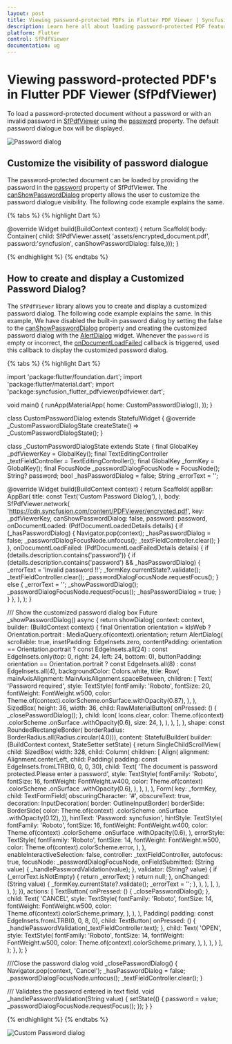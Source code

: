 ```yaml
---
layout: post
title: Viewing password-protected PDFs in Flutter PDF Viewer | Syncfusion
description: Learn here all about loading password-protected PDF feature of Syncfusion Flutter PDF Viewer (SfPdfViewer) widget and more.
platform: Flutter
control: SfPdfViewer
documentation: ug
---
```


# Viewing password-protected PDF's in Flutter PDF Viewer (SfPdfViewer)

To load a password-protected document without a password or with an invalid password in [SfPdfViewer](https://pub.dev/documentation/syncfusion_flutter_pdfviewer/latest/pdfviewer/SfPdfViewer-class.html) using the [password](https://pub.dev/documentation/syncfusion_flutter_pdfviewer/latest/pdfviewer/SfPdfViewer/password.html) property. The default password dialogue box will be displayed.

![Password dialog](images/password-dialog/password-dialog.png)

## Customize the visibility of password dialogue

The password-protected document can be loaded by providing the password in the [password](https://pub.dev/documentation/syncfusion_flutter_pdfviewer/latest/pdfviewer/SfPdfViewer/password.html) property of SfPdfViewer. The [canShowPasswordDialog](https://pub.dev/documentation/syncfusion_flutter_pdfviewer/latest/pdfviewer/SfPdfViewer/canShowPasswordDialog.html) property allows the user to customize the password dialogue visibility. The following code example explains the same.

{% tabs %}
{% highlight Dart %}

@override
Widget build(BuildContext context) {
  return Scaffold(
      body: Container(
          child: SfPdfViewer.asset(
              'assets/encrypted_document.pdf',
            password:'syncfusion',
            canShowPasswordDialog: false,)));
}

{% endhighlight %}
{% endtabs %}

## How to create and display a Customized Password Dialog?

The `SfPdfViewer` library allows you to create and display a customized password dialog. The following code example explains the same.
In this example, We have disabled the built-in password dialog by setting the false to the [canShowPasswordDialog](https://pub.dev/documentation/syncfusion_flutter_pdfviewer/latest/pdfviewer/SfPdfViewer/canShowPasswordDialog.html) property and creating the customized password dialog with the [AlertDialog](https://api.flutter.dev/flutter/material/AlertDialog-class.html) widget. Whenever the `password` is empty or incorrect, the [onDocumentLoadFailed](https://pub.dev/documentation/syncfusion_flutter_pdfviewer/latest/pdfviewer/SfPdfViewer/onDocumentLoadFailed.html) callback is triggered, used this callback to display the customized password dialog.

{% tabs %}
{% highlight Dart %}

import 'package:flutter/foundation.dart';
import 'package:flutter/material.dart';
import 'package:syncfusion_flutter_pdfviewer/pdfviewer.dart';

void main() {
  runApp(MaterialApp(
    home: CustomPasswordDialog(),
  ));
}

class CustomPasswordDialog extends StatefulWidget {
  @override
  _CustomPasswordDialogState createState() => _CustomPasswordDialogState();
}

class _CustomPasswordDialogState extends State<CustomPasswordDialog> {
  final GlobalKey<SfPdfViewerState> _pdfViewerKey = GlobalKey();
  final TextEditingController _textFieldController = TextEditingController();
  final GlobalKey<FormState> _formKey = GlobalKey<FormState>();
  final FocusNode _passwordDialogFocusNode = FocusNode();
  String? password;
  bool _hasPasswordDialog = false;
  String _errorText = '';

  @override
  Widget build(BuildContext context) {
    return Scaffold(
      appBar: AppBar(
        title: const Text('Custom Password Dialog'),
      ),
      body: SfPdfViewer.network(
        'https://cdn.syncfusion.com/content/PDFViewer/encrypted.pdf',
        key: _pdfViewerKey,
        canShowPasswordDialog: false,
        password: password,
        onDocumentLoaded: (PdfDocumentLoadedDetails details) {
          if (_hasPasswordDialog) {
            Navigator.pop(context);
            _hasPasswordDialog = false;
            _passwordDialogFocusNode.unfocus();
            _textFieldController.clear();
          }
        },
        onDocumentLoadFailed: (PdfDocumentLoadFailedDetails details) {
          if (details.description.contains('password')) {
            if (details.description.contains('password') &&
                _hasPasswordDialog) {
              _errorText = 'Invalid password !!';
              _formKey.currentState?.validate();
              _textFieldController.clear();
              _passwordDialogFocusNode.requestFocus();
            } else {
              _errorText = '';
              _showPasswordDialog();
              _passwordDialogFocusNode.requestFocus();
              _hasPasswordDialog = true;
            }
          }
        },
      ),
    );
  }

  /// Show the customized password dialog box
  Future<void> _showPasswordDialog() async {
    return showDialog<void>(
      context: context,
      builder: (BuildContext context) {
        final Orientation orientation =
            kIsWeb ? Orientation.portrait : MediaQuery.of(context).orientation;
        return AlertDialog(
          scrollable: true,
          insetPadding: EdgeInsets.zero,
          contentPadding: orientation == Orientation.portrait
              ? const EdgeInsets.all(24)
              : const EdgeInsets.only(top: 0, right: 24, left: 24, bottom: 0),
          buttonPadding: orientation == Orientation.portrait
              ? const EdgeInsets.all(8)
              : const EdgeInsets.all(4),
          backgroundColor: Colors.white,
          title: Row(
            mainAxisAlignment: MainAxisAlignment.spaceBetween,
            children: <Widget>[
              Text(
                'Password required',
                style: TextStyle(
                  fontFamily: 'Roboto',
                  fontSize: 20,
                  fontWeight: FontWeight.w500,
                  color:
                      Theme.of(context).colorScheme.onSurface.withOpacity(0.87),
                ),
              ),
              SizedBox(
                height: 36,
                width: 36,
                child: RawMaterialButton(
                  onPressed: () {
                    _closePasswordDialog();
                  },
                  child: Icon(
                    Icons.clear,
                    color: Theme.of(context)
                        .colorScheme
                        .onSurface
                        .withOpacity(0.6),
                    size: 24,
                  ),
                ),
              ),
            ],
          ),
          shape: const RoundedRectangleBorder(
              borderRadius: BorderRadius.all(Radius.circular(4.0))),
          content: StatefulBuilder(
              builder: (BuildContext context, StateSetter setState) {
            return SingleChildScrollView(
              child: SizedBox(
                width: 328,
                child: Column(
                  children: <Widget>[
                    Align(
                      alignment: Alignment.centerLeft,
                      child: Padding(
                        padding: const EdgeInsets.fromLTRB(0, 0, 0, 30),
                        child: Text(
                          'The document is password protected.Please enter a password',
                          style: TextStyle(
                            fontFamily: 'Roboto',
                            fontSize: 16,
                            fontWeight: FontWeight.w400,
                            color: Theme.of(context)
                                .colorScheme
                                .onSurface
                                .withOpacity(0.6),
                          ),
                        ),
                      ),
                    ),
                    Form(
                      key: _formKey,
                      child: TextFormField(
                        obscuringCharacter: '#',
                        obscureText: true,
                        decoration: InputDecoration(
                          border: OutlineInputBorder(
                              borderSide: BorderSide(
                            color: Theme.of(context)
                                .colorScheme
                                .onSurface
                                .withOpacity(0.12),
                          )),
                          hintText: 'Password: syncfusion',
                          hintStyle: TextStyle(
                            fontFamily: 'Roboto',
                            fontSize: 16,
                            fontWeight: FontWeight.w400,
                            color: Theme.of(context)
                                .colorScheme
                                .onSurface
                                .withOpacity(0.6),
                          ),
                          errorStyle: TextStyle(
                            fontFamily: 'Roboto',
                            fontSize: 14,
                            fontWeight: FontWeight.w500,
                            color: Theme.of(context).colorScheme.error,
                          ),
                        ),
                        enableInteractiveSelection: false,
                        controller: _textFieldController,
                        autofocus: true,
                        focusNode: _passwordDialogFocusNode,
                        onFieldSubmitted: (String value) {
                          _handlePasswordValidation(value);
                        },
                        validator: (String? value) {
                          if (_errorText.isNotEmpty) {
                            return _errorText;
                          }
                          return null;
                        },
                        onChanged: (String value) {
                          _formKey.currentState?.validate();
                          _errorText = '';
                        },
                      ),
                    ),
                  ],
                ),
              ),
            );
          }),
          actions: <Widget>[
            TextButton(
              onPressed: () {
                _closePasswordDialog();
              },
              child: Text(
                'CANCEL',
                style: TextStyle(
                  fontFamily: 'Roboto',
                  fontSize: 14,
                  fontWeight: FontWeight.w500,
                  color: Theme.of(context).colorScheme.primary,
                ),
              ),
            ),
            Padding(
              padding: const EdgeInsets.fromLTRB(0, 0, 8, 0),
              child: TextButton(
                onPressed: () {
                  _handlePasswordValidation(_textFieldController.text);
                },
                child: Text(
                  'OPEN',
                  style: TextStyle(
                    fontFamily: 'Roboto',
                    fontSize: 14,
                    fontWeight: FontWeight.w500,
                    color: Theme.of(context).colorScheme.primary,
                  ),
                ),
              ),
            )
          ],
        );
      },
    );
  }

  ///Close the password dialog
  void _closePasswordDialog() {
    Navigator.pop(context, 'Cancel');
    _hasPasswordDialog = false;
    _passwordDialogFocusNode.unfocus();
    _textFieldController.clear();
  }

  /// Validates the password entered in text field.
  void _handlePasswordValidation(String value) {
    setState(() {
      password = value;
      _passwordDialogFocusNode.requestFocus();
    });
  }
}

{% endhighlight %}
{% endtabs %}

![Custom Password dialog](images/password-dialog/custompassword-dialog.png)
